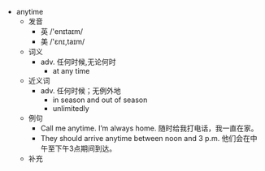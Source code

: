 - anytime
  - 发音
    - 英 /'enɪtaɪm/
    - 美 /'ɛnɪ,taɪm/
  - 词义
    - adv. 任何时候,无论何时
      - at any time
  - 近义词
    - adv. 任何时候；无例外地
      - in season and out of season
      - unlimitedly
  - 例句
    - Call me anytime. I’m always home. 随时给我打电话，我一直在家。
    - They should arrive anytime between noon and 3 p.m. 他们会在中午至下午3点期间到达。
  - 补充